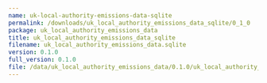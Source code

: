 ```yaml
---
name: uk-local-authority-emissions-data-sqlite
permalink: /downloads/uk_local_authority_emissions_data_sqlite/0_1_0
package: uk_local_authority_emissions_data
title: uk_local_authority_emissions_data_sqlite
filename: uk_local_authority_emissions_data.sqlite
version: 0.1.0
full_version: 0.1.0
file: /data/uk_local_authority_emissions_data/0.1.0/uk_local_authority_emissions_data.sqlite
---
```

